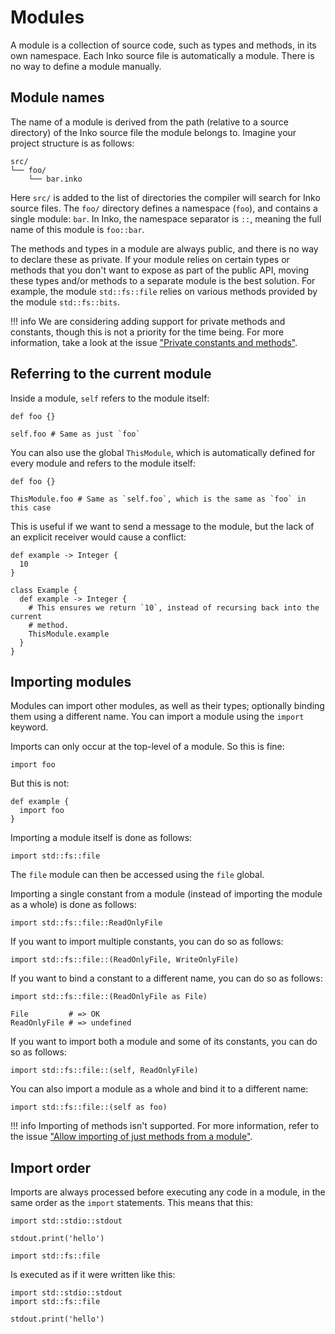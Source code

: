 # Modules

A module is a collection of source code, such as types and methods, in its
own namespace. Each Inko source file is automatically a module. There is no way
to define a module manually.

## Module names

The name of a module is derived from the path (relative to a source directory)
of the Inko source file the module belongs to. Imagine your project structure is
as follows:

```
src/
└── foo/
    └── bar.inko
```

Here `src/` is added to the list of directories the compiler will search for
Inko source files. The `foo/` directory defines a namespace (`foo`), and
contains a single module: `bar`. In Inko, the namespace separator is `::`,
meaning the full name of this module is `foo::bar`.

The methods and types in a module are always public, and there is no way to
declare these as private. If your module relies on certain types or methods that
you don't want to expose as part of the public API, moving these types and/or
methods to a separate module is the best solution. For example, the module
`std::fs::file` relies on various methods provided by the module
`std::fs::bits`.

!!! info
    We are considering adding support for private methods and constants, though
    this is not a priority for the time being. For more information, take a look
    at the issue ["Private constants and
    methods"](https://gitlab.com/inko-lang/inko/-/issues/162).

## Referring to the current module

Inside a module, `self` refers to the module itself:

```inko
def foo {}

self.foo # Same as just `foo`
```

You can also use the global `ThisModule`, which is automatically defined for
every module and refers to the module itself:

```inko
def foo {}

ThisModule.foo # Same as `self.foo`, which is the same as `foo` in this case
```

This is useful if we want to send a message to the module, but the lack of an
explicit receiver would cause a conflict:

```inko
def example -> Integer {
  10
}

class Example {
  def example -> Integer {
    # This ensures we return `10`, instead of recursing back into the current
    # method.
    ThisModule.example
  }
}
```

## Importing modules

Modules can import other modules, as well as their types; optionally binding
them using a different name. You can import a module using the `import` keyword.

Imports can only occur at the top-level of a module. So this is fine:

```inko
import foo
```

But this is not:

```inko
def example {
  import foo
}
```

Importing a module itself is done as follows:

```inko
import std::fs::file
```

The `file` module can then be accessed using the `file` global.

Importing a single constant from a module (instead of importing the module as a
whole) is done as follows:

```inko
import std::fs::file::ReadOnlyFile
```

If you want to import multiple constants, you can do so as follows:

```inko
import std::fs::file::(ReadOnlyFile, WriteOnlyFile)
```

If you want to bind a constant to a different name, you can do so as follows:

```inko
import std::fs::file::(ReadOnlyFile as File)

File         # => OK
ReadOnlyFile # => undefined
```

If you want to import both a module and some of its constants, you can do so as
follows:

```inko
import std::fs::file::(self, ReadOnlyFile)
```

You can also import a module as a whole and bind it to a different name:

```inko
import std::fs::file::(self as foo)
```

!!! info
    Importing of methods isn't supported. For more information, refer to the
    issue ["Allow importing of just methods from a
    module"](https://gitlab.com/inko-lang/inko/-/issues/158).

## Import order

Imports are always processed before executing any code in a module, in the same
order as the `import` statements. This means that this:

```inko
import std::stdio::stdout

stdout.print('hello')

import std::fs::file
```

Is executed as if it were written like this:

```inko
import std::stdio::stdout
import std::fs::file

stdout.print('hello')
```
